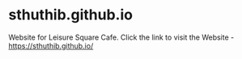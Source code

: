 # sthuthib.github.io
Website for Leisure Square Cafe.
Click the link to visit the Website - 
https://sthuthib.github.io/
